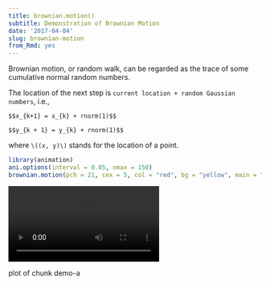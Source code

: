 ```yaml
---
title: brownian.motion()
subtitle: Demonstration of Brownian Motion
date: '2017-04-04'
slug: brownian-motion
from_Rmd: yes
---
```

 

Brownian motion, or random walk, can be regarded as the trace of some
cumulative normal random numbers.

The location of the next step is `current location + random Gaussian numbers`, i.e.,

`$$x_{k+1} = x_{k} + rnorm(1)$$`


`$$y_{k + 1} = y_{k} + rnorm(1)$$`

where `\((x, y)\)` stands for the location of a point.

 

```r
library(animation)
ani.options(interval = 0.05, nmax = 150)
brownian.motion(pch = 21, cex = 5, col = "red", bg = "yellow", main = "Demonstration of Brownian Motion")
```

<video controls loop autoplay><source src="https://assets.yihui.org/figures/animation/example/brownian-motion/demo-a.mp4" /><p>plot of chunk demo-a</p></video>
